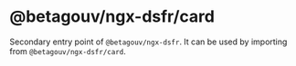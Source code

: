 # @betagouv/ngx-dsfr/card

Secondary entry point of `@betagouv/ngx-dsfr`. It can be used by importing from `@betagouv/ngx-dsfr/card`.
